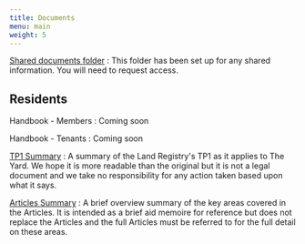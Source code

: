 ```yaml
---
title: Documents
menu: main
weight: 5
---
```


[Shared documents folder](https://drive.google.com/drive/u/0/folders/0ByjDvJ8l9tK9bWsyOUNieXk1X2M)
: This folder has been set up for any shared information. You will need to request access.

## Residents

Handbook - Members
: Coming soon

Handbook - Tenants
: Coming soon

[TP1 Summary](https://drive.google.com/file/d/0ByjDvJ8l9tK9VXVNWjFxeXpiR28/view?usp=sharing)
: A summary of the Land Registry's TP1 as it applies to The Yard.  We hope it is more readable than the original but it is not a legal document and we take no responsibility for any action taken based upon what it says.

[Articles Summary](https://drive.google.com/file/d/0ByjDvJ8l9tK9V0VKR3c1bzFfOU0/view?usp=sharing)
: A brief overview summary of the key areas covered in the Articles.  It is intended as a brief aid memoire for reference but does not replace the Articles and the full Articles must be referred to for the full detail on these areas.
